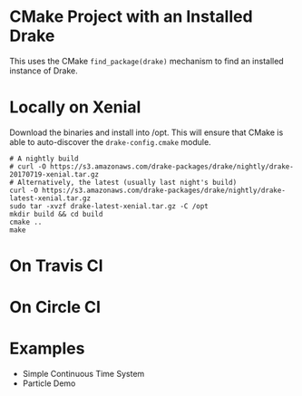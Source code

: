 # CMake Project with an Installed Drake

This uses the CMake `find_package(drake)` mechanism to find an installed instance of Drake.

# Locally on Xenial

Download the binaries and install into /opt. This will ensure that CMake is able
to auto-discover the `drake-config.cmake` module. 

```
# A nightly build
# curl -O https://s3.amazonaws.com/drake-packages/drake/nightly/drake-20170719-xenial.tar.gz
# Alternatively, the latest (usually last night's build)
curl -O https://s3.amazonaws.com/drake-packages/drake/nightly/drake-latest-xenial.tar.gz
sudo tar -xvzf drake-latest-xenial.tar.gz -C /opt
mkdir build && cd build
cmake ..
make
```

# On Travis CI

# On Circle CI

# Examples

* Simple Continuous Time System
* Particle Demo
